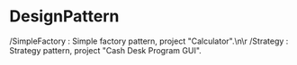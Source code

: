 # DesignPattern
/SimpleFactory : Simple factory pattern, project "Calculator".\n\r
/Strategy : Strategy pattern, project "Cash Desk Program GUI".
